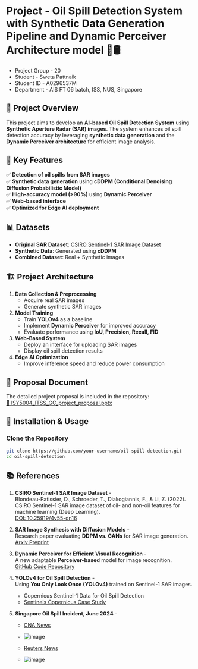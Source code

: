 # Project - Oil Spill Detection System with Synthetic Data Generation Pipeline and Dynamic Perceiver Architecture model 🌊🛢️

- Project Group - 20
- Student - Sweta Pattnaik
- Student ID - A0296537M
- Department - AIS FT 06 batch, ISS, NUS, Singapore

## 📌 Project Overview  
This project aims to develop an **AI-based Oil Spill Detection System** using **Synthetic Aperture Radar (SAR) images**. The system enhances oil spill detection accuracy by leveraging **synthetic data generation** and the **Dynamic Perceiver architecture** for efficient image analysis.

## 🚀 Key Features  
✅ **Detection of oil spills from SAR images**  
✅ **Synthetic data generation** using **cDDPM (Conditional Denoising Diffusion Probabilistic Model)**  
✅ **High-accuracy model (>90%)** using **Dynamic Perceiver**  
✅ **Web-based interface**   
✅ **Optimized for Edge AI deployment**  

## 📊 Datasets  
- **Original SAR Dataset**: [CSIRO Sentinel-1 SAR Image Dataset](https://doi.org/10.25919/4v55-dn16)  
- **Synthetic Data**: Generated using **cDDPM**  
- **Combined Dataset**: Real + Synthetic images  

## 🏗️ Project Architecture  
1. **Data Collection & Preprocessing**
   - Acquire real SAR images  
   - Generate synthetic SAR images  
2. **Model Training**
   - Train **YOLOv4** as a baseline  
   - Implement **Dynamic Perceiver** for improved accuracy  
   - Evaluate performance using **IoU, Precision, Recall, FID**  
3. **Web-Based System**
   - Deploy an interface for uploading SAR images  
   - Display oil spill detection results  
4. **Edge AI Optimization**
   - Improve inference speed and reduce power consumption  

## 📜 Proposal Document  
The detailed project proposal is included in the repository:  
[📄 ISY5004_ITSS_GC_project_proposal.pptx](ISY5004_ITSS_GC_project_proposal_team_20_Sweta_Pattnaik.pptx)  

## 🔧 Installation & Usage  
### Clone the Repository  
```bash
git clone https://github.com/your-username/oil-spill-detection.git
cd oil-spill-detection
```

## 📚 References  

1. **CSIRO Sentinel-1 SAR Image Dataset** -  
   Blondeau-Patissier, D., Schroeder, T., Diakogiannis, F., & Li, Z. (2022).  
   CSIRO Sentinel-1 SAR image dataset of oil- and non-oil features for machine learning (Deep Learning).  
   [DOI: 10.25919/4v55-dn16](https://doi.org/10.25919/4v55-dn16)  

2. **SAR Image Synthesis with Diffusion Models** -  
   Research paper evaluating **DDPM vs. GANs** for SAR image generation.  
   [Arxiv Preprint](https://arxiv.org/pdf/2405.07776v1)  

3. **Dynamic Perceiver for Efficient Visual Recognition** -  
   A new adaptable **Perceiver-based** model for image recognition.  
   [GitHub Code Repository](https://github.com/LeapLabTHU/Dynamic_Perceiver)  

4. **YOLOv4 for Oil Spill Detection** -  
   Using **You Only Look Once (YOLOv4)** trained on Sentinel-1 SAR images.  
   - Copernicus Sentinel-1 Data for Oil Spill Detection  
   - [Sentinels Copernicus Case Study](https://sentinels.copernicus.eu/web/success-stories/-/copernicus-sentinel-1-data-enable-oil-spill-detection-in-south-eastern-mediterranean-sea)  

5. **Singapore Oil Spill Incident, June 2024** -  
   - [CNA News](https://www.channelnewsasia.com/singapore/oil-spill-slick-sentosa-beaches-east-coast-park-labrador-park-4412481)
   - ![image](https://github.com/user-attachments/assets/6c6b4f1e-bf11-4b2b-9f49-74f40736a729)

   - [Reuters News](https://www.reuters.com/pictures/pictures-singapore-intensifies-clean-up-oil-spill-spreads-along-coast-2024-06-17/)
   - ![image](https://github.com/user-attachments/assets/d895c827-04fe-4e03-8b25-02d2c6ce7351)




